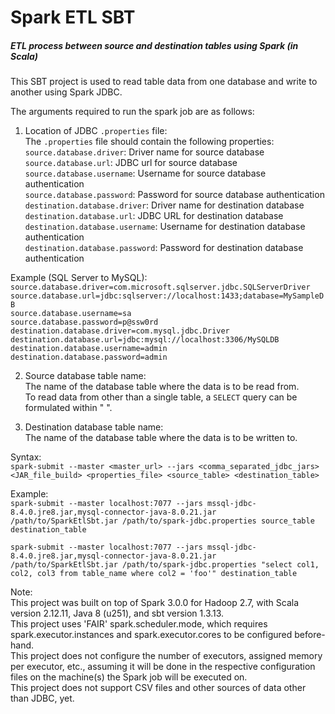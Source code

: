 # Spark ETL SBT  
##### ETL process between source and destination tables using Spark (in Scala)  

This SBT project is used to read table data from one database and write to another using Spark JDBC.  

The arguments required to run the spark job are as follows:  
1) Location of JDBC `.properties` file:  
The `.properties` file should contain the following properties:  
`source.database.driver`:             Driver name for source database  
`source.database.url`:                JDBC url for source database  
`source.database.username`:           Username for source database authentication  
`source.database.password`:           Password for source database authentication  
`destination.database.driver`:        Driver name for destination database  
`destination.database.url`:           JDBC URL for destination database  
`destination.database.username`:      Username for destination database authentication  
`destination.database.password`:      Password for destination database authentication  

Example (SQL Server to MySQL):  
`source.database.driver=com.microsoft.sqlserver.jdbc.SQLServerDriver`  
`source.database.url=jdbc:sqlserver://localhost:1433;database=MySampleDB`  
`source.database.username=sa`  
`source.database.password=p@ssw0rd`  
`destination.database.driver=com.mysql.jdbc.Driver`  
`destination.database.url=jdbc:mysql://localhost:3306/MySQLDB`  
`destination.database.username=admin`  
`destination.database.password=admin`  

2) Source database table name:  
The name of the database table where the data is to be read from.  
To read data from other than a single table, a `SELECT` query can be formulated within " ".  

3) Destination database table name:  
The name of the database table where the data is to be written to.  

Syntax:  
`spark-submit --master <master_url> --jars <comma_separated_jdbc_jars> <JAR_file_build> <properties_file> <source_table> <destination_table>`  

Example:  
`spark-submit --master localhost:7077 --jars mssql-jdbc-8.4.0.jre8.jar,mysql-connector-java-8.0.21.jar /path/to/SparkEtlSbt.jar /path/to/spark-jdbc.properties source_table destination_table`  

`spark-submit --master localhost:7077 --jars mssql-jdbc-8.4.0.jre8.jar,mysql-connector-java-8.0.21.jar /path/to/SparkEtlSbt.jar /path/to/spark-jdbc.properties "select col1, col2, col3 from table_name where col2 = 'foo'" destination_table`  

Note:  
This project was built on top of Spark 3.0.0 for Hadoop 2.7, with Scala version 2.12.11, Java 8 (u251), and sbt version 1.3.13.  
This project uses 'FAIR' spark.scheduler.mode, which requires spark.executor.instances and spark.executor.cores to be configured before-hand.  
This project does not configure the number of executors, assigned memory per executor, etc., assuming it will be done in the respective configuration files on the machine(s) the Spark job will be executed on.  
This project does not support CSV files and other sources of data other than JDBC, yet.  
